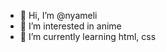 - 👋 Hi, I’m @nyameli
- 👀 I’m interested in anime
- 🌱 I’m currently learning html, css

<!---
nyameli/nyameli is a ✨ special ✨ repository because its `README.md` (this file) appears on your GitHub profile.
You can click the Preview link to take a look at your changes.
--->
